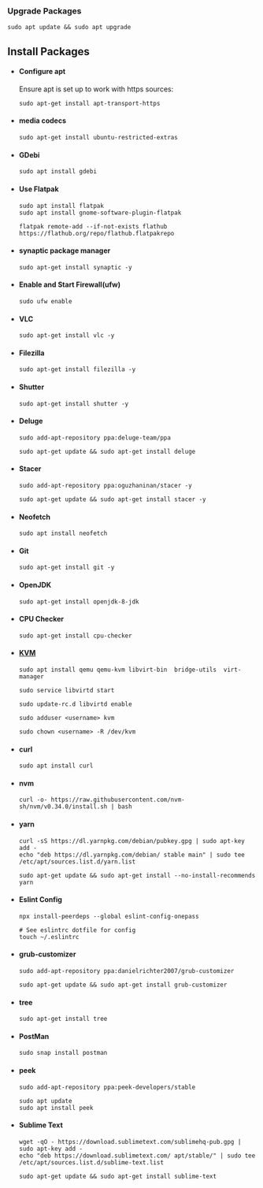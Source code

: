 ### Upgrade Packages

```
sudo apt update && sudo apt upgrade
```

## Install Packages

- #### Configure apt

  Ensure apt is set up to work with https sources:

  ```
  sudo apt-get install apt-transport-https
  ```

- #### media codecs

  ```
  sudo apt-get install ubuntu-restricted-extras
  ```

- #### GDebi

  ```
  sudo apt install gdebi
  ```

- #### Use Flatpak

  ```
  sudo apt install flatpak
  sudo apt install gnome-software-plugin-flatpak

  flatpak remote-add --if-not-exists flathub https://flathub.org/repo/flathub.flatpakrepo
  ```

- #### synaptic package manager

  ```
  sudo apt-get install synaptic -y
  ```

- #### Enable and Start Firewall(ufw)

  ```
  sudo ufw enable
  ```

- #### VLC

  ```
  sudo apt-get install vlc -y
  ```

- #### Filezilla

  ```
  sudo apt-get install filezilla -y
  ```

- #### Shutter

  ```
  sudo apt-get install shutter -y
  ```

- #### Deluge

  ```
  sudo add-apt-repository ppa:deluge-team/ppa

  sudo apt-get update && sudo apt-get install deluge
  ```

- #### Stacer

  ```
  sudo add-apt-repository ppa:oguzhaninan/stacer -y

  sudo apt-get update && sudo apt-get install stacer -y
  ```

- #### Neofetch

  ```
  sudo apt install neofetch
  ```

- #### Git

  ```
  sudo apt-get install git -y
  ```

- #### OpenJDK

  ```
  sudo apt-get install openjdk-8-jdk
  ```

- #### CPU Checker

  ```
  sudo apt-get install cpu-checker
  ```

- #### [KVM](https://help.ubuntu.com/community/KVM/Installation)

  ```
  sudo apt install qemu qemu-kvm libvirt-bin  bridge-utils  virt-manager

  sudo service libvirtd start

  sudo update-rc.d libvirtd enable

  sudo adduser <username> kvm

  sudo chown <username> -R /dev/kvm
  ```

- #### curl

  ```
  sudo apt install curl
  ```

- #### nvm

  ```
  curl -o- https://raw.githubusercontent.com/nvm-sh/nvm/v0.34.0/install.sh | bash
  ```

- #### yarn

  ```
  curl -sS https://dl.yarnpkg.com/debian/pubkey.gpg | sudo apt-key add -
  echo "deb https://dl.yarnpkg.com/debian/ stable main" | sudo tee /etc/apt/sources.list.d/yarn.list

  sudo apt-get update && sudo apt-get install --no-install-recommends yarn
  ```

- #### Eslint Config

  ```
  npx install-peerdeps --global eslint-config-onepass
  ```

  ```
  # See eslintrc dotfile for config
  touch ~/.eslintrc
  ```

- #### grub-customizer

  ```
  sudo add-apt-repository ppa:danielrichter2007/grub-customizer

  sudo apt-get update && sudo apt-get install grub-customizer
  ```

- #### tree

  ```
  sudo apt-get install tree
  ```

- #### PostMan

  ```
  sudo snap install postman
  ```

- #### peek

  ```
  sudo add-apt-repository ppa:peek-developers/stable

  sudo apt update
  sudo apt install peek
  ```

- #### Sublime Text

  ```
  wget -qO - https://download.sublimetext.com/sublimehq-pub.gpg | sudo apt-key add -
  echo "deb https://download.sublimetext.com/ apt/stable/" | sudo tee /etc/apt/sources.list.d/sublime-text.list

  sudo apt-get update && sudo apt-get install sublime-text
  ```
